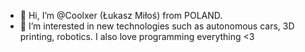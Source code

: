 - 👋 Hi, I’m @Coolxer (Łukasz Miłoś) from POLAND.
- 👀 I’m interested in new technologies such as autonomous cars, 3D printing, robotics. I also love programming everything <3

<!---
Coolxer/Coolxer is a ✨ special ✨ repository because its `README.md` (this file) appears on your GitHub profile.
You can click the Preview link to take a look at your changes.
--->
